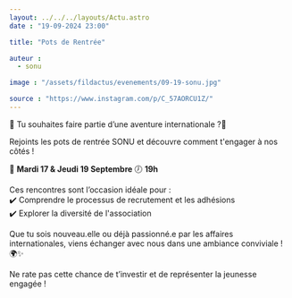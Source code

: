```yaml
---
layout: ../../../layouts/Actu.astro
date : "19-09-2024 23:00"

title: "Pots de Rentrée"

auteur :
  - sonu

image : "/assets/fildactus/evenements/09-19-sonu.jpg"

source : "https://www.instagram.com/p/C_57AORCU1Z/"
---
```


🌟 Tu souhaites faire partie d’une aventure internationale ?🌟

Rejoints les pots de rentrée SONU et découvre comment t'engager à nos côtés !

📅 __Mardi 17 & Jeudi 19 Septembre__
🕖 __19h__

Ces rencontres sont l’occasion idéale pour :  
✔️ Comprendre le processus de recrutement et les adhésions  
✔️ Explorer la diversité de l'association

Que tu sois nouveau.elle ou déjà passionné.e par les affaires internationales, viens échanger avec nous dans une ambiance conviviale ! 🌍✨

Ne rate pas cette chance de t’investir et de représenter la jeunesse engagée !